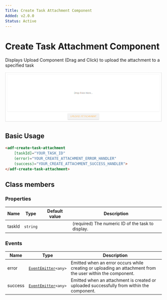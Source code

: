 ```yaml
---
Title: Create Task Attachment Component
Added: v2.0.0
Status: Active
---
```


# Create Task Attachment Component

Displays Upload Component (Drag and Click) to upload the attachment to a specified task

![task-create-attachment](../docassets/images/task-create-attachment.png)

## Basic Usage

```html
<adf-create-task-attachment 
    [taskId]="YOUR_TASK_ID" 
    (error)="YOUR_CREATE_ATTACHMENT_ERROR_HANDLER"
    (success)="YOUR_CREATE_ATTACHMENT_SUCCESS_HANDLER">
</adf-create-task-attachment>
```

## Class members

### Properties

| Name | Type | Default value | Description |
| ---- | ---- | ------------- | ----------- |
| taskId | `string` |  | (required) The numeric ID of the task to display. |

### Events

| Name | Type | Description |
| ---- | ---- | ----------- |
| error | [`EventEmitter`](https://angular.io/api/core/EventEmitter)`<any>` | Emitted when an error occurs while creating or uploading an  attachment from the user within the component. |
| success | [`EventEmitter`](https://angular.io/api/core/EventEmitter)`<any>` | Emitted when an attachment is created or uploaded successfully from within the component. |
